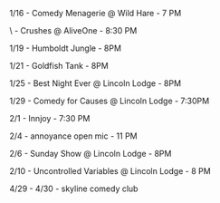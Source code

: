 1/16 - Comedy Menagerie @ Wild Hare - 7 PM

\     \- Crushes @ AliveOne - 8:30 PM

1/19 - Humboldt Jungle - 8PM

1/21 - Goldfish Tank - 8PM

1/25 - Best Night Ever @ Lincoln Lodge - 8PM

1/29 - Comedy for Causes @ Lincoln Lodge - 7:30PM

2/1 - Innjoy - 7:30 PM

2/4 - annoyance open mic - 11 PM

2/6 - Sunday Show @ Lincoln Lodge - 8PM

2/10 - Uncontrolled Variables @ Lincoln Lodge - 8 PM

4/29 - 4/30 - skyline comedy club 
